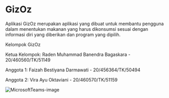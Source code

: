# GizOz

Aplikasi GizOz merupakan aplikasi yang dibuat untuk membantu pengguna dalam menentukan makanan yang harus dikonsumsi sesuai dengan informasi diri yang diberikan dan program yang dipilih.

Kelompok GizOz

Ketua Kelompok: Raden Muhammad Banendra Bagaskara - 20/460560/TK/51149

Anggota 1: Faizah Bestiyana Darmawati - 20/456364/TK/50494

Anggota 2: Vira Ayu Oktaviani - 20/460570/TK/51159

![MicrosoftTeams-image](https://user-images.githubusercontent.com/80038450/189832098-c150e996-9214-4032-bde5-12b911ac9f4b.png)
